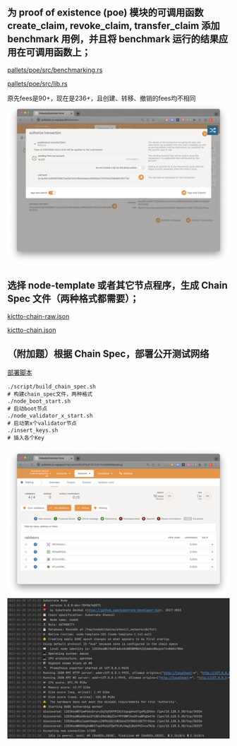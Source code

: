 ## 为 proof of existence (poe) 模块的可调用函数 create_claim, revoke_claim, transfer_claim 添加 benchmark 用例，并且将 benchmark 运行的结果应用在可调用函数上；

[pallets/poe/src/benchmarking.rs](./pallets/poe/src/benchmarking.rs)

[pallets/poe/src/lib.rs](./pallets/poe/src/lib.rs)

原先fees是90+，现在是236+，且创建、转移、撤销的fees均不相同
![](./assets/fees.png)

## 选择 node-template 或者其它节点程序，生成 Chain Spec 文件（两种格式都需要）；

[kictto-chain-raw.json](./kictto-chain-raw.json)

[kictto-chain.json](./kictto-chain.json)

## （附加题）根据 Chain Spec，部署公开测试网络

[部署脚本](./scripts/)

```shell
./script/build_chain_spec.sh
# 构建chain_spec文件，两种格式
./node_boot_start.sh
# 启动boot节点
./node_validator_x_start.sh
# 启动第x个validator节点
./insert_keys.sh
# 插入各个Key
```

![](./assets/node.png)
![](./assets/cmd.png)
